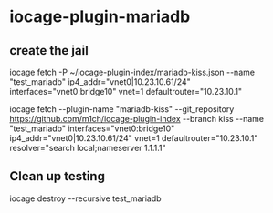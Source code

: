 # iocage-plugin-mariadb

## create the jail
iocage fetch -P ~/iocage-plugin-index/mariadb-kiss.json --name "test_mariadb" ip4_addr="vnet0|10.23.10.61/24" interfaces="vnet0:bridge10" vnet=1 defaultrouter="10.23.10.1"

iocage fetch --plugin-name "mariadb-kiss" --git_repository https://github.com/m1ch/iocage-plugin-index --branch kiss --name "test_mariadb" interfaces="vnet0:bridge10" ip4_addr="vnet0|10.23.10.61/24" vnet=1 defaultrouter="10.23.10.1" resolver="search local;nameserver 1.1.1.1"


## Clean up testing
iocage destroy --recursive test_mariadb
